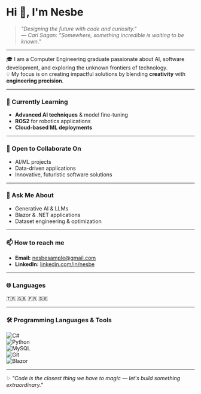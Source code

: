 # Hi 👋, I'm Nesbe  

> *"Designing the future with code and curiosity."*  
> — *Carl Sagan: "Somewhere, something incredible is waiting to be known."*  

---

🎓 I am a Computer Engineering graduate passionate about AI, software development, and exploring the unknown frontiers of technology.  
💡 My focus is on creating impactful solutions by blending **creativity** with **engineering precision**.  

---

### 🌱 Currently Learning
- **Advanced AI techniques** & model fine-tuning  
- **ROS2** for robotics applications  
- **Cloud-based ML deployments**  

---

### 🤝 Open to Collaborate On
- AI/ML projects  
- Data-driven applications  
- Innovative, futuristic software solutions  

---

### 💬 Ask Me About
- Generative AI & LLMs  
- Blazor & .NET applications  
- Dataset engineering & optimization  

---

### 📫 How to reach me
- **Email:** [nesbesample@gmail.com](mailto:nesbesample@gmail.com)  
- **LinkedIn:** [linkedin.com/in/nesbe](https://linkedin.com/in/nesbe)  

---

### 🌐 Languages
🇹🇷 🇬🇧 🇫🇷 🇩🇪  

---

### 🛠 Programming Languages & Tools
![C#](https://img.shields.io/badge/C%23-239120?style=for-the-badge&logo=c-sharp&logoColor=white)  
![Python](https://img.shields.io/badge/Python-3776AB?style=for-the-badge&logo=python&logoColor=white)  
![MySQL](https://img.shields.io/badge/MySQL-005C84?style=for-the-badge&logo=mysql&logoColor=white)  
![Git](https://img.shields.io/badge/Git-F05032?style=for-the-badge&logo=git&logoColor=white)  
![Blazor](https://img.shields.io/badge/Blazor-512BD4?style=for-the-badge&logo=blazor&logoColor=white)  

---

✨ *"Code is the closest thing we have to magic — let's build something extraordinary."*  
